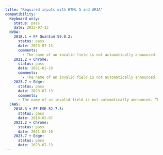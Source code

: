 ```yaml
---
title: "Required inputs with HTML 5 and ARIA"
compatibility:
  Keyboard only:
    status: pass
    date: 2023-07-13
  NVDA:
    2018.1 + FF Quantum 59.0.2:
      status: pass
      date: 2023-07-13
      comments:
        - The name of an invalid field is not automatically announced. This is nasty, but the user can find this information manually. After sending the form you'll get the the message per field at the first time when it is focused.
    2021.2 + Chrome:
      status: pass
      date: 2021-02-10
      comments:
        - The name of an invalid field is not automatically announced. This is nasty, but the user can find this information manually. After sending the form you'll get the the message per field at the first time when it is focused.
    2023.7 + Edge:
      status: pass
      date: 2023-07-13
      comments:
      - The name of an invalid field is not automatically announced. This is nasty, but the user can find this information manually. After sending the form you'll get the the message per field at the first time when it is focused.
  JAWS:
    2018.3 + FF ESR 52.7.3:
      status: pass
      date: 2018-05-07
    2021.2 + Chrome:
      status: pass
      date: 2021-02-10
    2023.7 + Edge:
      status: pass
      date: 2023-07-13
---
```

